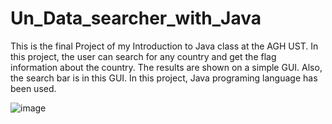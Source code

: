 # Un_Data_searcher_with_Java
This is the final Project of my Introduction to Java class at the AGH UST. In this project, the user can search for any country and get the flag information about the country. The results are shown on a simple GUI. Also, the search bar is in this GUI. In this project, Java programing language has been used.



![image](https://github.com/baturalpguven/Un_Data_searcher_with_Java/assets/77858949/6c3cf0ea-fde2-4561-9798-b1491e1b2886)
